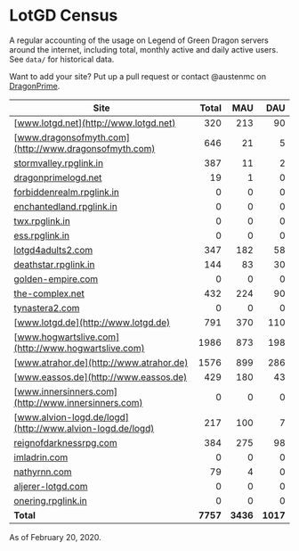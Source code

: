# LotGD Census
A regular accounting of the usage on Legend of Green Dragon servers around the internet, including total, monthly active and daily active users. See `data/` for historical data.

Want to add your site? Put up a pull request or contact @austenmc on [DragonPrime](http://dragonprime.net).


Site | Total | MAU | DAU
--- | ---:| ---:| ---:
[www.lotgd.net](http://www.lotgd.net)|320|213|90
[www.dragonsofmyth.com](http://www.dragonsofmyth.com)|646|21|5
[stormvalley.rpglink.in](http://stormvalley.rpglink.in)|387|11|2
[dragonprimelogd.net](http://dragonprimelogd.net)|19|1|0
[forbiddenrealm.rpglink.in](http://forbiddenrealm.rpglink.in)|0|0|0
[enchantedland.rpglink.in](http://enchantedland.rpglink.in)|0|0|0
[twx.rpglink.in](http://twx.rpglink.in)|0|0|0
[ess.rpglink.in](http://ess.rpglink.in)|0|0|0
[lotgd4adults2.com](http://lotgd4adults2.com)|347|182|58
[deathstar.rpglink.in](http://deathstar.rpglink.in)|144|83|30
[golden-empire.com](http://golden-empire.com)|0|0|0
[the-complex.net](http://the-complex.net)|432|224|90
[tynastera2.com](http://tynastera2.com)|0|0|0
[www.lotgd.de](http://www.lotgd.de)|791|370|110
[www.hogwartslive.com](http://www.hogwartslive.com)|1986|873|198
[www.atrahor.de](http://www.atrahor.de)|1576|899|286
[www.eassos.de](http://www.eassos.de)|429|180|43
[www.innersinners.com](http://www.innersinners.com)|0|0|0
[www.alvion-logd.de/logd](http://www.alvion-logd.de/logd)|217|100|7
[reignofdarknessrpg.com](http://reignofdarknessrpg.com)|384|275|98
[imladrin.com](http://imladrin.com)|0|0|0
[nathyrnn.com](http://nathyrnn.com)|79|4|0
[aljerer-lotgd.com](http://aljerer-lotgd.com)|0|0|0
[onering.rpglink.in](http://onering.rpglink.in)|0|0|0
**Total**|**7757**|**3436**|**1017**

As of February 20, 2020.
